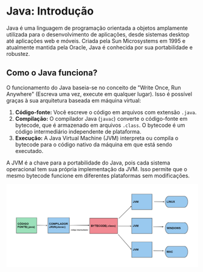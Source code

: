 # Java: Introdução

Java é uma linguagem de programação orientada a objetos amplamente utilizada para o desenvolvimento de aplicações, desde sistemas desktop até aplicações web e móveis. Criada pela Sun Microsystems em 1995 e atualmente mantida pela Oracle, Java é conhecida por sua portabilidade e robustez.

## Como o Java funciona?

O funcionamento do Java baseia-se no conceito de "Write Once, Run Anywhere" (Escreva uma vez, execute em qualquer lugar). Isso é possível graças à sua arquitetura baseada em máquina virtual:

1. **Código-fonte:** Você escreve o código em arquivos com extensão `.java`.
2. **Compilação:** O compilador Java (`javac`) converte o código-fonte em bytecode, que é armazenado em arquivos `.class`. O bytecode é um código intermediário independente de plataforma.
3. **Execução:** A Java Virtual Machine (JVM) interpreta ou compila o bytecode para o código nativo da máquina em que está sendo executado.

A JVM é a chave para a portabilidade do Java, pois cada sistema operacional tem sua própria implementação da JVM. Isso permite que o mesmo bytecode funcione em diferentes plataformas sem modificações.

![compilacaojava.png](compilacaojava.png)

